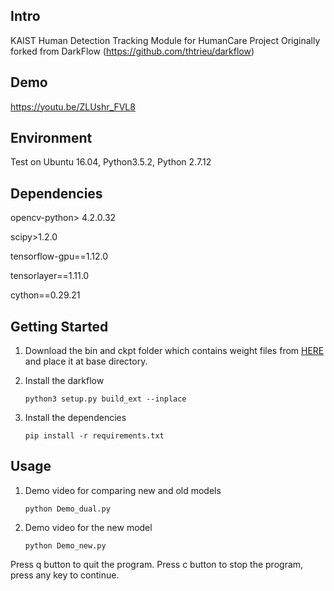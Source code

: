 ## Intro

KAIST Human Detection Tracking Module for HumanCare Project
Originally forked from DarkFlow (https://github.com/thtrieu/darkflow)

## Demo

<https://youtu.be/ZLUshr_FVL8>

## Environment

Test on Ubuntu 16.04, Python3.5.2, Python 2.7.12

## Dependencies

opencv-python> 4.2.0.32

scipy>1.2.0

tensorflow-gpu==1.12.0

tensorlayer==1.11.0

cython==0.29.21

## Getting Started

1. Download the bin and ckpt folder which contains weight files from [HERE](https://drive.google.com/drive/folders/1MrRMU1dVP_WLaEqxMGfhB5HPeBwA22Ac?usp=sharing) and place it at base directory.

2. Install the darkflow
    ```
    python3 setup.py build_ext --inplace
    ```

3. Install the dependencies
    ```
    pip install -r requirements.txt
    ```

## Usage

1. Demo video for comparing new and old models
    ```
    python Demo_dual.py
    ```
2. Demo video for the new model
    ```
    python Demo_new.py
    ```

Press q button to quit the program.
Press c button to stop the program, press any key to continue.



